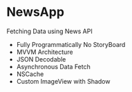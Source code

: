 # NewsApp
Fetching Data using News API


- Fully Programmatically No StoryBoard
- MVVM Architecture
- JSON Decodable
- Asynchronous Data Fetch
- NSCache
- Custom ImageView with Shadow
